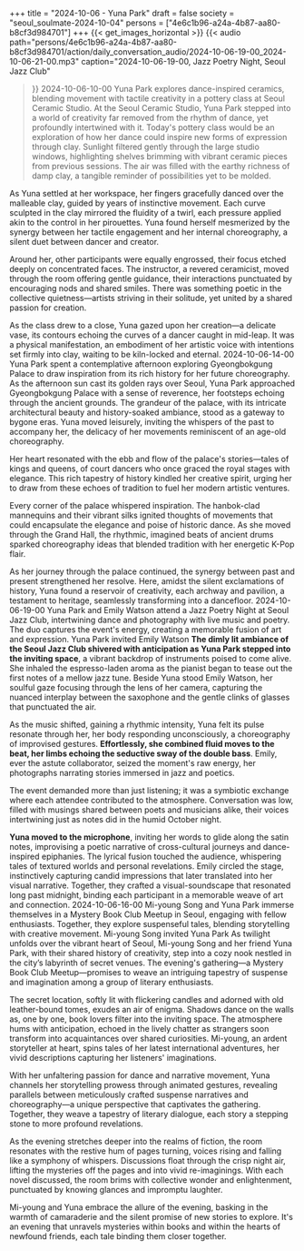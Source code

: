 +++
title = "2024-10-06 - Yuna Park"
draft = false
society = "seoul_soulmate-2024-10-04"
persons = ["4e6c1b96-a24a-4b87-aa80-b8cf3d984701"]
+++
{{< get_images_horizontal >}}
{{< audio
    path="persons/4e6c1b96-a24a-4b87-aa80-b8cf3d984701/action/daily_conversation_audio/2024-10-06-19-00_2024-10-06-21-00.mp3" 
    caption="2024-10-06-19-00, Jazz Poetry Night, Seoul Jazz Club"
>}}
2024-10-06-10-00
Yuna Park explores dance-inspired ceramics, blending movement with tactile creativity in a pottery class at Seoul Ceramic Studio.
At the Seoul Ceramic Studio, Yuna Park stepped into a world of creativity far removed from the rhythm of dance, yet profoundly intertwined with it. Today's pottery class would be an exploration of how her dance could inspire new forms of expression through clay. Sunlight filtered gently through the large studio windows, highlighting shelves brimming with vibrant ceramic pieces from previous sessions. The air was filled with the earthy richness of damp clay, a tangible reminder of possibilities yet to be molded. 

As Yuna settled at her workspace, her fingers gracefully danced over the malleable clay, guided by years of instinctive movement. Each curve sculpted in the clay mirrored the fluidity of a twirl, each pressure applied akin to the control in her pirouettes. Yuna found herself mesmerized by the synergy between her tactile engagement and her internal choreography, a silent duet between dancer and creator.

Around her, other participants were equally engrossed, their focus etched deeply on concentrated faces. The instructor, a revered ceramicist, moved through the room offering gentle guidance, their interactions punctuated by encouraging nods and shared smiles. There was something poetic in the collective quietness—artists striving in their solitude, yet united by a shared passion for creation.

As the class drew to a close, Yuna gazed upon her creation—a delicate vase, its contours echoing the curves of a dancer caught in mid-leap. It was a physical manifestation, an embodiment of her artistic voice with intentions set firmly into clay, waiting to be kiln-locked and eternal.
2024-10-06-14-00
Yuna Park spent a contemplative afternoon exploring Gyeongbokgung Palace to draw inspiration from its rich history for her future choreography.
As the afternoon sun cast its golden rays over Seoul, Yuna Park approached Gyeongbokgung Palace with a sense of reverence, her footsteps echoing through the ancient grounds. The grandeur of the palace, with its intricate architectural beauty and history-soaked ambiance, stood as a gateway to bygone eras. Yuna moved leisurely, inviting the whispers of the past to accompany her, the delicacy of her movements reminiscent of an age-old choreography.

Her heart resonated with the ebb and flow of the palace's stories—tales of kings and queens, of court dancers who once graced the royal stages with elegance. This rich tapestry of history kindled her creative spirit, urging her to draw from these echoes of tradition to fuel her modern artistic ventures.

Every corner of the palace whispered inspiration. The hanbok-clad mannequins and their vibrant silks ignited thoughts of movements that could encapsulate the elegance and poise of historic dance. As she moved through the Grand Hall, the rhythmic, imagined beats of ancient drums sparked choreography ideas that blended tradition with her energetic K-Pop flair.

As her journey through the palace continued, the synergy between past and present strengthened her resolve. Here, amidst the silent exclamations of history, Yuna found a reservoir of creativity, each archway and pavilion, a testament to heritage, seamlessly transforming into a dancefloor.
2024-10-06-19-00
Yuna Park and Emily Watson attend a Jazz Poetry Night at Seoul Jazz Club, intertwining dance and photography with live music and poetry. The duo captures the event's energy, creating a memorable fusion of art and expression.
Yuna Park invited Emily Watson
**The dimly lit ambiance of the Seoul Jazz Club shivered with anticipation as Yuna Park stepped into the inviting space**, a vibrant backdrop of instruments poised to come alive. She inhaled the espresso-laden aroma as the pianist began to tease out the first notes of a mellow jazz tune. Beside Yuna stood Emily Watson, her soulful gaze focusing through the lens of her camera, capturing the nuanced interplay between the saxophone and the gentle clinks of glasses that punctuated the air.

As the music shifted, gaining a rhythmic intensity, Yuna felt its pulse resonate through her, her body responding unconsciously, a choreography of improvised gestures. **Effortlessly, she combined fluid moves to the beat, her limbs echoing the seductive sway of the double bass**. Emily, ever the astute collaborator, seized the moment's raw energy, her photographs narrating stories immersed in jazz and poetics.

The event demanded more than just listening; it was a symbiotic exchange where each attendee contributed to the atmosphere. Conversation was low, filled with musings shared between poets and musicians alike, their voices intertwining just as notes did in the humid October night.

**Yuna moved to the microphone**, inviting her words to glide along the satin notes, improvising a poetic narrative of cross-cultural journeys and dance-inspired epiphanies. The lyrical fusion touched the audience, whispering tales of textured worlds and personal revelations. Emily circled the stage, instinctively capturing candid impressions that later translated into her visual narrative. Together, they crafted a visual-soundscape that resonated long past midnight, binding each participant in a memorable weave of art and connection.
2024-10-06-16-00
Mi-young Song and Yuna Park immerse themselves in a Mystery Book Club Meetup in Seoul, engaging with fellow enthusiasts. Together, they explore suspenseful tales, blending storytelling with creative movement.
Mi-young Song invited Yuna Park
As twilight unfolds over the vibrant heart of Seoul, Mi-young Song and her friend Yuna Park, with their shared history of creativity, step into a cozy nook nestled in the city’s labyrinth of secret venues. The evening's gathering—a Mystery Book Club Meetup—promises to weave an intriguing tapestry of suspense and imagination among a group of literary enthusiasts. 

The secret location, softly lit with flickering candles and adorned with old leather-bound tomes, exudes an air of enigma. Shadows dance on the walls as, one by one, book lovers filter into the inviting space. The atmosphere hums with anticipation, echoed in the lively chatter as strangers soon transform into acquaintances over shared curiosities. Mi-young, an ardent storyteller at heart, spins tales of her latest international adventures, her vivid descriptions capturing her listeners' imaginations.

With her unfaltering passion for dance and narrative movement, Yuna channels her storytelling prowess through animated gestures, revealing parallels between meticulously crafted suspense narratives and choreography—a unique perspective that captivates the gathering. Together, they weave a tapestry of literary dialogue, each story a stepping stone to more profound revelations.

As the evening stretches deeper into the realms of fiction, the room resonates with the restive hum of pages turning, voices rising and falling like a symphony of whispers. Discussions float through the crisp night air, lifting the mysteries off the pages and into vivid re-imaginings. With each novel discussed, the room brims with collective wonder and enlightenment, punctuated by knowing glances and impromptu laughter.

Mi-young and Yuna embrace the allure of the evening, basking in the warmth of camaraderie and the silent promise of new stories to explore. It's an evening that unravels mysteries within books and within the hearts of newfound friends, each tale binding them closer together.

